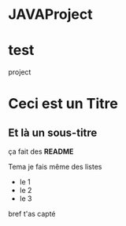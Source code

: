 # JAVAProject

# test
project


<h1>Ceci est un Titre</h1>

<h2>Et là un sous-titre</h2>

<p> ça fait des <strong>README</strong> </p>


<p>Tema je fais même des listes</p>
<ul>
  <li> le 1 </li>
  <li> le 2 </li>
  <li> le 3 </li>
 </ul>
 
 <p> bref t'as capté</p>

